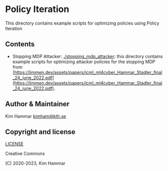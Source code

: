 # Policy Iteration

This directory contains example scripts for optimizing policies using Policy Iteration

## Contents 

- Stopping MDP Attacker: [./stopping_mdp_attacker](stopping_mdp_attacker): this directory contains example scripts for optimizing attacker policies for the stopping MDP from [https://limmen.dev/assets/papers/icml_ml4cyber_Hammar_Stadler_final_24_june_2022.pdf](https://limmen.dev/assets/papers/icml_ml4cyber_Hammar_Stadler_final_24_june_2022.pdf).

## Author & Maintainer

Kim Hammar <kimham@kth.se>

## Copyright and license

[LICENSE](../../../LICENSE.md)

Creative Commons

(C) 2020-2023, Kim Hammar